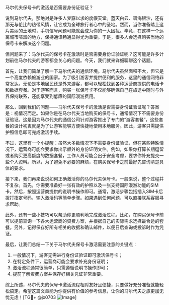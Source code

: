 马尔代夫保号卡的激活是否需要身份证验证？

说到马尔代夫，那绝对是许多人梦寐以求的度假天堂。蓝天白云、碧海银沙，还有那无与伦比的热带风情，让它成为全球旅行者心中的圣地。然而，当你准备踏上这片美丽的土地时，手机信号问题可能就会成为你的一大困扰。毕竟，在这样一个远离城市喧嚣的地方，保持通讯畅通显得尤为重要。于是，很多人会选择购买当地的保号卡来解决这个问题。

但问题来了：马尔代夫的保号卡在激活时是否需要身份证验证呢？这可能是许多计划前往马尔代夫的游客都会关心的问题。今天，我们就来详细聊聊这个话题。

首先，让我们简单了解一下马尔代夫的通信环境。马尔代夫虽然面积不大，但它是一个高度依赖旅游业的国家。为了吸引游客并提供便利的服务，这里的通信网络非常发达。无论是本地居民还是外来游客，都可以轻松找到各种运营商提供的电话卡和数据套餐。对于游客而言，购买一张保号卡不仅能够确保自己在旅途中随时与外界保持联系，还能享受到低廉的国际漫游费用。

那么，回到我们的问题——马尔代夫保号卡的激活是否需要身份证验证呢？答案是：视情况而定。如果你是在马尔代夫当地购买的保号卡，通常情况下不需要身份证验证。这是因为马尔代夫的通信公司针对游客推出了专门的“游客套餐”，这些套餐的设计初衷就是为了让游客能够方便快捷地使用本地服务。因此，游客只需提供护照信息即可完成激活手续。

不过，这里有一个小提醒：虽然大多数情况下不需要身份证验证，但在某些特殊情况下，运营商可能会要求你出示额外的身份证明文件。例如，如果你打算长期逗留或者购买更高额度的数据套餐，工作人员可能会出于安全考虑，要求你补充提交一些个人资料。所以，为了避免不必要的麻烦，在购买保号卡之前最好先咨询清楚具体的要求。

接下来，我们再来说说如何正确激活你的马尔代夫保号卡。一般来说，整个过程并不复杂。首先，你需要准备好一张有效的护照以及一张支持国际漫游功能的SIM卡。然后，按照运营商提供的说明书操作即可。通常，激活步骤包括插入SIM卡后拨打指定号码、输入激活码等简单步骤。如果遇到任何问题，可以直接联系客服寻求帮助。

此外，还有一些小技巧可以帮助你更顺利地完成激活过程。比如，在购买保号卡前可以提前查询一下各大运营商的资费方案，并根据自己的实际需求选择最合适的套餐。另外，记得保存好所有相关的收据和确认邮件，以便日后查询或投诉时作为凭证。

最后，让我们总结一下关于马尔代夫保号卡激活需要注意的关键点：

1. 一般情况下，游客无需进行身份证验证即可激活保号卡；
2. 在特定条件下，运营商可能会要求补充身份证明；
3. 激活流程通常很简单，只需遵循说明书操作即可；
4. 提前了解资费方案并保存好相关凭证非常重要。

综上所述，马尔代夫的保号卡激活流程相对友好且便捷，只要做好充分准备就能轻松搞定。希望这篇文章能为你提供有价值的参考信息，让你的马尔代夫之旅更加无忧无虑！[TG💪+ @jx0703 ![Image](https://github.com/user-attachments/assets/dbca1d08-cadb-493c-b0ec-ad6f7a83f270)]